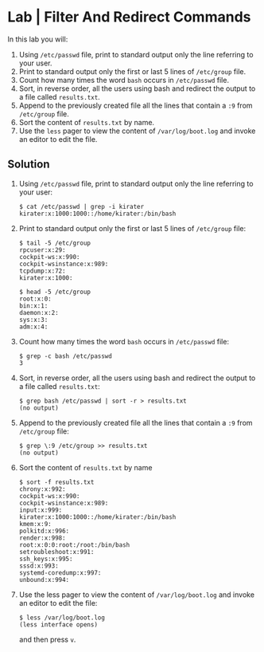 # Lab | Filter And Redirect Commands

In this lab you will:

1. Using `/etc/passwd` file, print to standard output only the line referring to
   your user.
2. Print to standard output only the first or last 5 lines of `/etc/group` file.
3. Count how many times the word `bash` occurs in `/etc/passwd` file.
4. Sort, in reverse order, all the users using bash and redirect the output to a
   file called `results.txt`.
5. Append to the previously created file all the lines that contain a `:9` from
   `/etc/group` file.
6. Sort the content of `results.txt` by name.
7. Use the `less` pager to view the content of `/var/log/boot.log` and invoke an
   editor to edit the file.

## Solution

1. Using `/etc/passwd` file, print to standard output only the line referring to
   your user:

   ```console
   $ cat /etc/passwd | grep -i kirater
   kirater:x:1000:1000::/home/kirater:/bin/bash
   ```

2. Print to standard output only the first or last 5 lines of `/etc/group` file:

   ```console
   $ tail -5 /etc/group
   rpcuser:x:29:
   cockpit-ws:x:990:
   cockpit-wsinstance:x:989:
   tcpdump:x:72:
   kirater:x:1000:

   $ head -5 /etc/group
   root:x:0:
   bin:x:1:
   daemon:x:2:
   sys:x:3:
   adm:x:4:
   ```

3. Count how many times the word `bash` occurs in `/etc/passwd` file:

   ```console
   $ grep -c bash /etc/passwd
   3
   ```

4. Sort, in reverse order, all the users using bash and redirect the output to
   a file called `results.txt`:

   ```console
   $ grep bash /etc/passwd | sort -r > results.txt
   (no output)
   ```

5. Append to the previously created file all the lines that contain a `:9` from
   `/etc/group` file:

   ```console
   $ grep \:9 /etc/group >> results.txt
   (no output)
   ```

6. Sort the content of `results.txt` by name

   ```console
   $ sort -f results.txt
   chrony:x:992:
   cockpit-ws:x:990:
   cockpit-wsinstance:x:989:
   input:x:999:
   kirater:x:1000:1000::/home/kirater:/bin/bash
   kmem:x:9:
   polkitd:x:996:
   render:x:998:
   root:x:0:0:root:/root:/bin/bash
   setroubleshoot:x:991:
   ssh_keys:x:995:
   sssd:x:993:
   systemd-coredump:x:997:
   unbound:x:994:
   ```

7. Use the less pager to view the content of `/var/log/boot.log` and invoke an
   editor to edit the file:

   ```console
   $ less /var/log/boot.log
   (less interface opens)
   ```

   and then press `v`.
